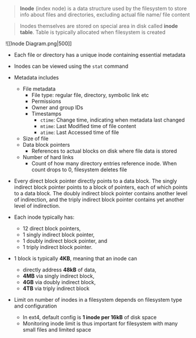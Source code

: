 > **Inode** (index node) is a data structure used by the filesystem to store info about files and directories, excluding actual file name/ file content

> Inodes themselves are stored on special area in disk called **inode table**. Table is typically allocated when filesystem is created 

![[Inode Diagram.png|500]]

- Each file or directory has a unique inode containing essential metadata
- Inodes can be viewed using the `stat` command
- Metadata includes
	- File metadata
		- File type: regular file, directory, symbolic link etc
		- Permissions
		- Owner and group IDs
		- Timestamps
			- `ctime`: Change time, indicating when metadata last changed 
			- `mtime`: Last Modified time of file content 
			- `atime`: Last Accessed time of file 
	- Size of file 
	- Data block pointers
		- References to actual blocks on disk where file data is stored 
	- Number of hard links
		- Count of how many directory entries reference inode. When count drops to 0, filesystem deletes file

- Every direct block pointer directly points to a data block. The singly indirect block pointer points to a block of pointers, each of which points to a data block. The doubly indirect block pointer contains another level of indirection, and the triply indirect block pointer contains yet another level of indirection.
- Each inode typically has:
	- 12 direct block pointers, 
	- 1 singly indirect block pointer, 
	- 1 doubly indirect block pointer, and 
	- 1 triply indirect block pointer. 
- 1 block is typically **4KB**, meaning that an inode can 
	- directly address **48kB** of data, 
	- **4MB** via singly indirect block, 
	- **4GB** via doubly indirect block,
	- **4TB** via triply indirect block

- Limit on number of inodes in a filesystem depends on filesystem type and configuration
	- In ext4, default config is **1 inode per 16kB** of disk space
	- Monitoring inode limit is thus important for filesystem with many small files and limited space